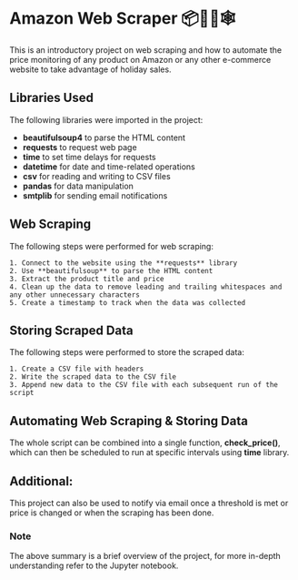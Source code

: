 
# Amazon Web Scraper 📦🛒🌐🕸️

This is an introductory project on web scraping and how to automate the price monitoring of any product on Amazon or any other e-commerce website to take advantage of holiday sales.

## Libraries Used

The following libraries were imported in the project:

- **beautifulsoup4** to parse the HTML content
- **requests** to request web page
- **time** to set time delays for requests
- **datetime** for date and time-related operations
- **csv** for reading and writing to CSV files
- **pandas** for data manipulation
- **smtplib** for sending email notifications

## Web Scraping

The following steps were performed for web scraping:

    1. Connect to the website using the **requests** library
    2. Use **beautifulsoup** to parse the HTML content
    3. Extract the product title and price
    4. Clean up the data to remove leading and trailing whitespaces and any other unnecessary characters
    5. Create a timestamp to track when the data was collected

## Storing Scraped Data

The following steps were performed to store the scraped data:

    1. Create a CSV file with headers
    2. Write the scraped data to the CSV file
    3. Append new data to the CSV file with each subsequent run of the script


## Automating Web Scraping & Storing Data

The whole script can be combined into a single function, **check_price()**, which can then be scheduled to run at specific intervals using **time** library.

## Additional:
This project can also be used to notify via email once a threshold is met or price is changed or when the scraping has been done.

### Note
The above summary is a brief overview of the project, for more in-depth understanding refer to the Jupyter notebook.


